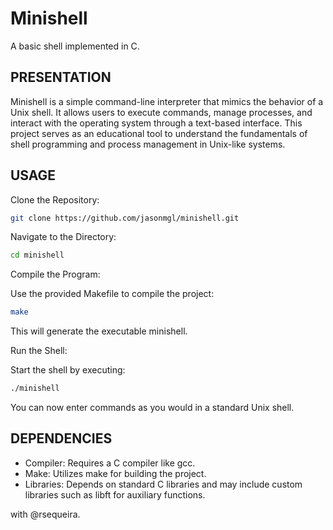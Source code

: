 # Minishell
A basic shell implemented in C.

## PRESENTATION
Minishell is a simple command-line interpreter that mimics the behavior of a Unix shell. It allows users to execute commands, manage processes, and interact with the operating system through a text-based interface. This project serves as an educational tool to understand the fundamentals of shell programming and process management in Unix-like systems.

## USAGE
Clone the Repository:

```bash
git clone https://github.com/jasonmgl/minishell.git
```
Navigate to the Directory:

```bash
cd minishell
```
Compile the Program:

Use the provided Makefile to compile the project:

```bash
make
```
This will generate the executable minishell.

Run the Shell:

Start the shell by executing:

```bash
./minishell
```
You can now enter commands as you would in a standard Unix shell.

## DEPENDENCIES
- Compiler: Requires a C compiler like gcc.
- Make: Utilizes make for building the project.
- Libraries: Depends on standard C libraries and may include custom libraries such as libft for auxiliary functions.

with @rsequeira.
